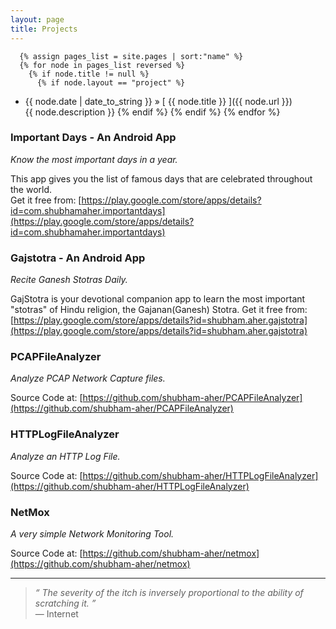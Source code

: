 ```yaml
---
layout: page
title: Projects
---
```

      {% assign pages_list = site.pages | sort:"name" %}
      {% for node in pages_list reversed %}
        {% if node.title != null %}
          {% if node.layout == "project" %}
  * {{ node.date | date_to_string }} &raquo; [ {{ node.title }} ]({{ node.url }}) <br /> {{ node.description }}
          {% endif %}
        {% endif %}
      {% endfor %}

	  
### Important Days - An Android App
*Know the most important days in a year.*

This app gives you the list of famous days that are celebrated throughout the world.<br>
Get it free from: [https://play.google.com/store/apps/details?id=com.shubhamaher.importantdays](https://play.google.com/store/apps/details?id=com.shubhamaher.importantdays)

### Gajstotra - An Android App
*Recite Ganesh Stotras Daily.*

GajStotra is your devotional companion app to learn the most important "stotras" of Hindu religion, the Gajanan(Ganesh) Stotra.
Get it free from: [https://play.google.com/store/apps/details?id=shubham.aher.gajstotra](https://play.google.com/store/apps/details?id=shubham.aher.gajstotra)

### PCAPFileAnalyzer
*Analyze PCAP Network Capture files.*

Source Code at: [https://github.com/shubham-aher/PCAPFileAnalyzer](https://github.com/shubham-aher/PCAPFileAnalyzer)

### HTTPLogFileAnalyzer
*Analyze an HTTP Log File.*

Source Code at: [https://github.com/shubham-aher/HTTPLogFileAnalyzer](https://github.com/shubham-aher/HTTPLogFileAnalyzer)

### NetMox
*A very simple Network Monitoring Tool.*

Source Code at: [https://github.com/shubham-aher/netmox](https://github.com/shubham-aher/netmox)

---	  
>*&ldquo; The severity of the itch is inversely proportional to the ability of scratching it. &rdquo;*<br>&mdash; Internet
